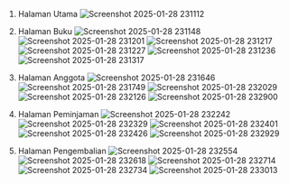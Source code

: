 1. Halaman Utama
   ![Screenshot 2025-01-28 231112](https://github.com/user-attachments/assets/4316facb-af17-4249-a7c6-f6914278e530)
   
3. Halaman Buku
   ![Screenshot 2025-01-28 231148](https://github.com/user-attachments/assets/b62aba33-f415-4b72-a0ee-886cc488d8c3)
   ![Screenshot 2025-01-28 231201](https://github.com/user-attachments/assets/582b018d-bdf3-4813-8429-57881a1494ab)
   ![Screenshot 2025-01-28 231217](https://github.com/user-attachments/assets/4380f97a-ae7f-4187-8d99-3c8ba33f7e55)
   ![Screenshot 2025-01-28 231227](https://github.com/user-attachments/assets/46e75280-e877-4e87-9a56-8f890384ca90)
   ![Screenshot 2025-01-28 231236](https://github.com/user-attachments/assets/9780ed52-c5c6-4db2-a4af-af1f7273343e)
   ![Screenshot 2025-01-28 231317](https://github.com/user-attachments/assets/e190edfc-76f7-46f2-aa8e-ad1f97f78532)

4. Halaman Anggota
   ![Screenshot 2025-01-28 231646](https://github.com/user-attachments/assets/22743212-33b1-4e49-849a-a727711a59f6)
   ![Screenshot 2025-01-28 231749](https://github.com/user-attachments/assets/acb5246c-c48c-4b71-a1a0-5ea5b97465f6)
   ![Screenshot 2025-01-28 232029](https://github.com/user-attachments/assets/2ab4584a-450f-40f1-b5f2-788a50b488e8)
   ![Screenshot 2025-01-28 232126](https://github.com/user-attachments/assets/da8838d7-19ad-466b-b9f9-c61920149d96)
   ![Screenshot 2025-01-28 232900](https://github.com/user-attachments/assets/d096ec53-c32b-4895-a1c2-c80f15919161)

6. Halaman Peminjaman
   ![Screenshot 2025-01-28 232242](https://github.com/user-attachments/assets/2121ce0c-5b27-4827-ae35-a117cf25b928)
   ![Screenshot 2025-01-28 232329](https://github.com/user-attachments/assets/9d25ba40-d709-4b01-81d0-5227a0dd3e13)
   ![Screenshot 2025-01-28 232401](https://github.com/user-attachments/assets/94ad3405-9824-4854-9e6f-0c69851c4732)
   ![Screenshot 2025-01-28 232426](https://github.com/user-attachments/assets/8eb60fb1-11b7-4950-b8b6-7fe84bc7f354)
   ![Screenshot 2025-01-28 232929](https://github.com/user-attachments/assets/3c9efb09-68c4-40d0-aa01-e27e1da7ef5c)

8. Halaman Pengembalian
   ![Screenshot 2025-01-28 232554](https://github.com/user-attachments/assets/038d53ea-add1-45fd-b90f-f1549b90b310)
   ![Screenshot 2025-01-28 232618](https://github.com/user-attachments/assets/52fd0fbe-348e-400e-9f38-df58ed713d5d)
   ![Screenshot 2025-01-28 232714](https://github.com/user-attachments/assets/2d8e111f-bebf-4762-ba5e-c4348fb54d2a)
   ![Screenshot 2025-01-28 232734](https://github.com/user-attachments/assets/07d65f57-2ad8-44df-8804-bf0b48b04ee1)
   ![Screenshot 2025-01-28 233013](https://github.com/user-attachments/assets/5eb33711-17a8-4ed9-8fe0-f754c0c45d6b)

